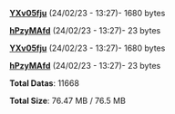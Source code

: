 [**YXv05fju**](/data/YXv05fju.txt) (24/02/23 - 13:27)- 1680 bytes

[**hPzyMAfd**](/data/hPzyMAfd.txt) (24/02/23 - 13:27)- 23 bytes

[**YXv05fju**](/data/YXv05fju.txt) (24/02/23 - 13:27)- 1680 bytes

[**hPzyMAfd**](/data/hPzyMAfd.txt) (24/02/23 - 13:27)- 23 bytes

**Total Datas**: 11668

**Total Size**: 76.47 MB / 76.5 MB